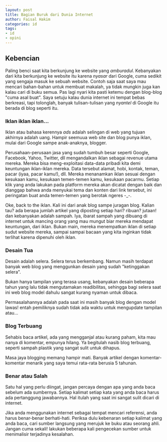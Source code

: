 ```yaml
---
layout: post
title: Bagian Buruk dari Dunia Internet
author: Faisal Hakim
categories: id
tags: 
- id 
- opini
---
```


## Kebencian

Paling benci saat kita berkunjung ke website yang *amburadul*. Kebanyakan dari kita berkunjung ke website itu karena *nyasar* dari Google, cuma sedikit yang sengaja masuk ke sebuah website. Contoh saja saat saya mau mencari bahan-bahan untuk membuat makalah, ya tidak mungkin juga kan kalau cari di buku semua. Pas lagi nyari kita pasti ketemu dengan blog-blog "cuma asal buat". Saya setuju kalau dunia internet ini tempat bebas berkreasi, tapi tolonglah, banyak tulisan-tulisan yang *nyantel* di Google itu berada di blog seperti itu.

### Iklan iklan iklan...

Iklan atau bahasa kerennya *ads* adalah selingan di web yang tujuan akhirnya adalah uang. Hampir seemuua web site dan blog punya iklan, mulai dari Google sampe anak-anaknya, blogger. 

Perusahaan-perusaan jasa yang sudah tumbuh besar seperti Google, Facebook, Yahoo, Twitter, dll mengandalkan iklan sebagai revenue utama mereka. Mereka bisa meng-exploitasi data-data pribadi kita demi keuntungan iklan-iklan mereka. Data tersebut alamat, hobi, kontak, teman, pacar (iyaa, pacar kamu!), dll. Mereka menanamkan iklan sesuai dengan kesukaan kamu, kesukaan temen-temen kamu, kesukaan pacarmu. Setiap klik yang anda lakukan pada platform mereka akan dicatat dengan baik dan dianggap bahwa anda menyukai tema dan konten dari link tersebut, ini peringatan buat anda temen-temen yang berotak ngeres -_-.

Oke, back to the iklan. Kali ini dari anak blog sampe juragan blog. Kalian tau? ada berapa jumlah artikel yang diposting setiap hari? ribuan? jutaan! dan kebanyakan adalah sampah. Iya, ibarat sampah yang dibuang di internet untuk mancing orang yang mau mungut biar mereka mendapat keuntungan, dari iklan. Bukan main, mereka menempatkan iklan di setiap sudut website mereka, sampai sampai bacaan yang kita inginkan tidak terlihat karena dipenuhi oleh iklan.

### Desain Tua

Desain adalah selera. Selera terus berkembang. Namun masih terdapat banyak web blog yang menggunkan desain yang sudah "ketinggakan selera".

Bukan hanya tampilan yang terasa usang, kebanyakan desain beberapa tahun yang lalu tidak mengutamakan readibilitas, sehingga bagi selera saat ini web blog model dahulu sangat kurang nyaman untuk dibaca.

Permasalahannya adalah pada saat ini masih banyak blog dengan model lawas! entah pemiliknya sudah tidak ada waktu untuk mengupdate tampilan atau...

### Blog Terbuang

Sehabis baca artikel, ada yang mengganjal atau kurang paham, kita mau nanya di komentar, empunya hilang. Ya begitulah nasib blog terbuang, seperti sampah plastik yang sangat sulit untuk dihapus.

Masa jaya blogging memang hampir mati. Banyak artikel dengan komentar-komentar menarik yang saya temui rata-rata berusia 5 tahunan.

### Benar atau Salah

Satu hal yang perlu diingat, jangan percaya dengan apa yang anda baca sebelum ada sumbernya. Setiap kalimat setiap kata yang anda baca harus ada pertanggung jawabannya. Hal itulah yang saat ini sangat sulit dicari di internet.

Jika anda menggunakan internet sebagai tempat mencari referensi, anda harus benar-benar berhati-hati. Periksa dulu kebenaran setiap kalimat yang anda baca, cari sumber langsung yang merujuk ke buku atau seorang ahli. Jangan cuma sekali! lakukan beberapa kali pengecekan sumber untuk menimalisir terjadinya kesalahan.